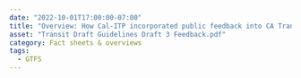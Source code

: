 ```yaml
---
date: "2022-10-01T17:00:00-07:00"
title: "Overview: How Cal-ITP incorporated public feedback into CA Transit Data Guidelines v3.0"
asset: "Transit Draft Guidelines Draft 3 Feedback.pdf"
category: Fact sheets & overviews
tags:
  - GTFS
---
```

